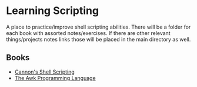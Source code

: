 # Learning Scripting
A place to practice/improve shell scripting abilities. There will be a folder for each book with assorted notes/exercises. If there are other relevant things/projects notes links those will be placed in the main directory as well.

## Books

- [Cannon's Shell Scripting](https://www.amazon.com/Shell-Scripting-Automate-Command-Programming-ebook/dp/B015FZAXU6)
- [The Awk Programming Language](https://ia903404.us.archive.org/0/items/pdfy-MgN0H1joIoDVoIC7/The_AWK_Programming_Language.pdf)

